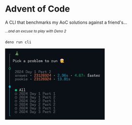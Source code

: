# Advent of Code

A CLI that benchmarks my AoC solutions against a friend's...

<sup>_...and an excuse to play with Deno 2_</sup>

```
deno run cli
```

![Screenshot](./screenshot.png)
